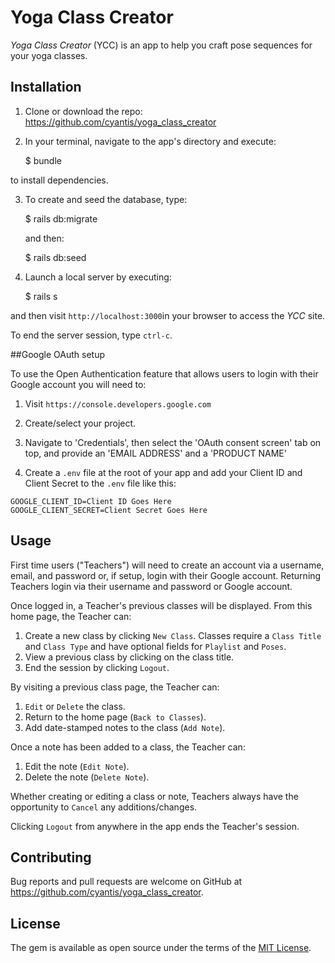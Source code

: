 # Yoga Class Creator
_Yoga Class Creator_ (YCC) is an app to help you craft pose sequences for your yoga classes.

## Installation

1. Clone or download the repo: https://github.com/cyantis/yoga_class_creator

2. In your terminal, navigate to the app's directory and execute:

    $ bundle

to install dependencies.

3. To create and seed the database, type:

    $ rails db:migrate

    and then:

    $ rails db:seed

4. Launch a local server by executing:

    $ rails s

and then visit `http://localhost:3000`in your browser to access the _YCC_ site.

To end the server session, type `ctrl-c`.

##Google OAuth setup

To use the Open Authentication feature that allows users to login with their Google account you will need to:

1. Visit `https://console.developers.google.com`

2. Create/select your project.

3. Navigate to 'Credentials', then select the 'OAuth consent screen' tab on top, and provide an 'EMAIL ADDRESS' and a 'PRODUCT NAME'

4. Create a `.env` file at the root of your app and add your Client ID and Client Secret to the `.env` file like this:

  `GOOGLE_CLIENT_ID=Client ID Goes Here`  
  `GOOGLE_CLIENT_SECRET=Client Secret Goes Here`

## Usage

First time users ("Teachers") will need to create an account via a username, email, and password or, if setup, login with their Google account. Returning Teachers login via their username and password or Google account.

Once logged in, a Teacher's previous classes will be displayed. From this home page, the Teacher can:

1. Create a new class by clicking `New Class`. Classes require a `Class Title` and `Class Type` and have optional fields for `Playlist` and `Poses`.
2. View a previous class by clicking on the class title.
3. End the session by clicking `Logout`.

By visiting a previous class page, the Teacher can:

1. `Edit` or `Delete` the class.
2. Return to the home page (`Back to Classes`).
3. Add date-stamped notes to the class (`Add Note`).

Once a note has been added to a class, the Teacher can:

1. Edit the note (`Edit Note`).
2. Delete the note (`Delete Note`).

Whether creating or editing a class or note, Teachers always have the opportunity to `Cancel` any additions/changes.

Clicking `Logout` from anywhere in the app ends the Teacher's session.

## Contributing

Bug reports and pull requests are welcome on GitHub at https://github.com/cyantis/yoga_class_creator.

## License

The gem is available as open source under the terms of the [MIT License](https://opensource.org/licenses/MIT).
